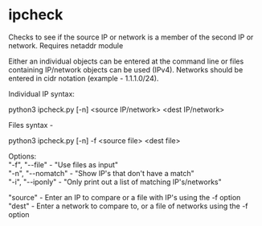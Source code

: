 # ipcheck
Checks to see if the source IP or network is a member of the second IP or network. Requires netaddr module 

Either an individual objects can be entered at the command line or files containing IP/network objects can be used (IPv4). Networks should be entered in cidr notation (example - 1.1.1.0/24). 

Individual IP syntax:

python3 ipcheck.py [-n] \<source IP/network> \<dest IP/network\> 

Files syntax -  

python3 ipcheck.py [-n] -f \<source file\> \<dest file\>   

Options:  
"-f", "--file" - "Use files as input"  
"-n", "--nomatch" - "Show IP's that don't have a match"    
"-i", "--iponly" - "Only print out a list of matching IP's/networks"  

"source" - Enter an IP to compare or a file with IP's using the -f option  
"dest"  - Enter a network to compare to, or a file of networks using the -f option
